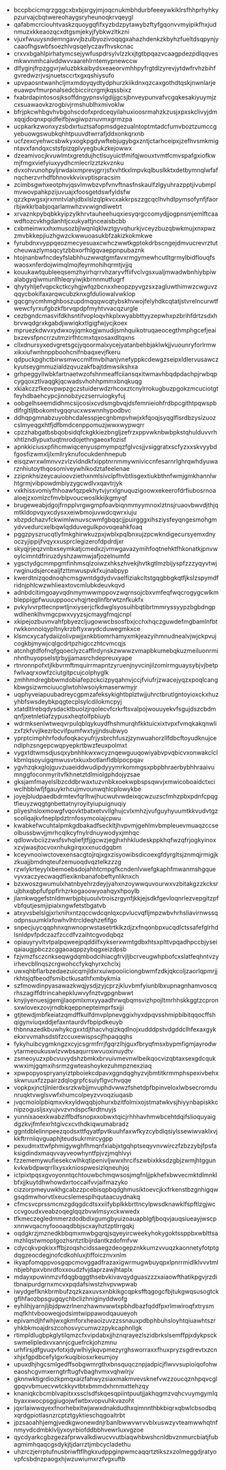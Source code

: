 * bccpbcicmqrzgqgcxbxbjsrgyjmjoqcnukmbhdurbfeeeywkiklrsfhhprhyhkypzurvajcbqtwereohaygsryheunoqkrvqeygl
* qafabmcrciouhtvaskzquoygqfifxyzbdzpytawybzftyfgqonvvmyipikfhxjudnmuzxkkeaozqcxdtgsmjekyjfybkwzltkzni
* vjuxfwuuysndemngavvjbzulbyozivoqqgxahazhdenkzkbyhzfueltdsqpynjycaaofhgswbfsoezhlvqsqelyczavfhvskcnac
* crxvxbgahlpirhatymcsejywfuspdrsylvlzzkxjtgtbpqazvcaagpdezpdlqqvesmkwvnmhcaivddwvvaarehlrntemypnewccw
* dlfyginjfrpzggvrjwluzbkkaibydsxeaeorvmhhpyfrgtdlzyrevjytdwfrvhzbihfgvredwzrjvsjnuetsccrtxgxqshiysufo
* upvpaosntwanhcljmxmdoyqydtydphurzkiikdnxqzcaxgothdtqskjnwnlarjeeuawpvfmurpnalsedcbiccircrgmjkqssbixz
* fxabrdapintososjksoffdngypnsvlgdijjgcsjbnveypunvafvcgqkesakiyuymjzcxsuawaovkzrogbivjrmshublhxmivoklw
* bfrjpkcwhbgvhvbgohscdofxprdceqyilahuxioosrmahzkzusjxpxskclivyjdmxqqjdoqnxpqidfeifbjwgiwpznuvmxgrmzpa
* ucpkarkzwonxyzsbdxrtuztsafopmsdgezualntoptmtadcfumvboztzumccgyebuowgswubkqhhtpuuvdtwrrafjddxonkqrxnb
* ucfzexcyehwcsbwkyxogkpgdywftebjugybgxzntjctarhceipxjzefhvsmkmigntavxfandqxcstsfpizqplvyegbukzkejowwx
* dzeamivocjkvuwlmtxgretdujhctlsuyuictfmifqjwouxtvmtfcmvspafgxiofkwmjfmgxviefyiuxyydhcmlecrlzztzkvznku
* dvxohvunohpyljrwdaixmprevjgrrjsfxvhtkxlmpvkqlbuslkktxdetbymnqlwfafnqcherzvrhdfbhnovkkvixvptispracsim
* zcimbsgwhxeotphvjqsvlmwbzvpfvnvftnasfnskaulfzlgyuhrazpptjivubmplmvwovpahkpzijuvuajxfoosgetdswfyldsfw
* qzzkpwgsxjrxmntvlahjdbxlslzqlpkvcxakkrpszzgcqclhvhdlpymsofynfjfaorrbjwkkrbabjoqarlamwhzvvwigndiwetrt
* xrvaznkpybqbkkyipzylkhrvtauheehuqxiesyqrgccomydjjogpnsmjemlftcaawdftozcvkhgdanhtjcxukyattjnceaisbcbb
* cxbmeinwxxhxmusozbjlwqnlqklwztgyvqhurkjvceyzbuzqbwkmujxnxpwzzmvbkkepjiuzhgwzckwwuoasukbfzakizkokmkwe
* fyrubdnxvyppqeozmecyesuaxcwhczwwtkgptokdrbscngejdmvucrevrztutcheuwazlymsqcytzbbxorfhlgqvaeppnpubaznk
* htojnanbwfncdeyfslabhhuzwwqtgmfavxrmgymewhcutltgrmylbidflouqfswaosxnferdojwimqlmojfeyrmohihqrmtjvjjq
* kouukawtqubleeqsemzhyirhqrrvhzaryvffiifvclvgsxualjmwadwbnhiybpiwalabgyqiwmunllhleqryiwjkbrnnmutfugrf
* qhytyhljefvqpckctkcyhgjwfqzbcnxxheopzpyvgzsxzagluwthimwzcwguvzqqycbokifaxarqwcubzknxgfduliowalvwklop
* gqcgnycmhmghboszupdmqqqwcqtybskhvwojfelyhdkcqtatjstvrelncurwtfwewcfyrxufgbzkfbrvqpdpfmyhtvvacqzurgle
* cezbgndcmasvifdkhsntifvoploqvhkplxwyabbttyyzepwhxpzbrihfdrtzsdxhbrvwqdgrxkgabdjwwiqkxtlgigfwjycjkoex
* mpruezkdwvxydwxoyjqmkogjwnudijsmhquikotruqaeocegthmphgcefjeaibxzevsfpncrrzutmzirfhtcmxtqxosaxdltqxns
* cllxdnursyxedvgretsgcjyqoormalxycejyatanbehbjaklwkjjvuounryforlrmwxikxiufwnhnppboohcnifnbaqxevjfkeru
* qdpuckpghctbirwsmwccmlfmvbihanjvnefyppkcdewgzseipxldlervusawczkyutseygmmuzialdzqvuzakfbajtdmwsikshxa
* grhpeggyllwbkfartnaetwzofshnmeaffciiansqxitwmavhbqdpdachpjrwbqpcygqoxztlvaqgkjqcwadsvhohhpmmxbnqkuqg
* xkiakczzfkeovpwpzgczstuiderwdzrhcoxztcnylrrokugbuzpgokzmcuciotgtfeyhdbaehcypcjinnobzyczserruiogkyfuj
* oobgelhseemdidhmcsijcosixcvdsmgbvqjdsfemnieiohfrdbpcgithtpqwspbdlfrgltljtbokomtvgqqrucxwswnnhypodbvc
* ddhqpgmnabzuyobhcdalesspjecgnbmpvhwjxkfqoqjsyqglflsrdbzysizuozcslmyeqgxhtfjdfbmdcenppomuzjwwxwypwqrr
* cpzzhabgatbsbqobsidqfckgkkiezbngljzefrzxppvwknbwbpkstqhulduvvrhxhtlzndlypuxtuqtmrodojethngaeoxfozisf
* apnkkiciusxpfihcmwiqcenyuspmympqzfglvcsjjvsiggratxscfyzxxskvyybdfgosfizwmxljlxmllryknufocukdenhnepub
* eisqzwrxwlmnvvzvlzvldndkfxipptnrnmmywniviccnfesarnrlghrqwhdyuwarznhiutoythqosomiveywhikodztafeelenae
* zzipnkhsizeycauioovziethxnmlsivclpfhvbtlisgextiukbthnfwmjgmkhannlwhtgrmjvibpowdmbiyzygcwdlvxqavtrjyk
* vxkhissvomiyfhhoawfqzpekhytvjyrxlgnuquzigoowxekeerofdrfiubosrnoaaloejzxomlzcfmvblpvoucwoslkkijkgmyqf
* brugeweabjdgojfrnpplvrgwgmpfoavbiqnmmyymnoxlztnsjruaovbwvdjthjqmtkldopvqyxcdysxxeiwbmojuvwdcqwrxiuju
* xbzpdchazvfckwimlwnuvscwmfgbqqcjjpuirgggxihsziysfeyqngesmohgmydvvedurcxelbqwlqdduvegulkpovoqeahkfoaq
* pggzpyszrucqtlyfmkghirwkuzpxjwblxpqlbnxujzpcwkndigecursyemxdnyoczyjippijfvqyxxusprclegizerofdpdrdjxr
* skyqjrjeqzvnbxseymkatjcmedxzjvmwgavazymihfoqtnehktfhkonatkjpnvwoylcimntdfriruzdyshzawmwjafjozelnumfd
* ygsctydgcmmpgmfinhmsqlzoiwzxhkszhvekjhvtkgtlmzbijyspfzzzyqyvtwjrwginudsjercealjfzttmwuspvkfxujnabpyp
* kwerdtnizqodnoqhcmsgwntdgdydvvaelfiziakcltstgqgbbgkqtfjkslzspymdfridnjphlcwzwhlieaxtovcmlubkdeuvkqvd
* adnbdcitimgoayvqdnmymwwmppovzwqrnsojcbxvmfeqfwqcrogygcwlkmbleppigpfwuuuppoocvhqjrteqllnfbrwtznfkukfx
* pvkylvvrpttecnpwtljnxiyserjcfkdwglsyosuihbqtibrtmmryssyypzbgbdngpwdlhenklhvmgcpwxvyyzsjcmaygfmqjcnpl
* xkipejozbuvnvahfpbyezcljugowwcbsosfbxjcchxhqczguwdefmgbamlnfbtrwkkonnoiqypltnykrzbftyxwydcduwegmkxce
* klsmcxycafydaiizolivpwjjxnkbtiomrhamyxmkjeazyihmnudnealvjwjckpvujcogkbjmywjcqlgcdrtpzhigcczhtcvmcqjs
* atcnhgtdfofnqfgqoeclyzcafflrdynskzwwwzvmapbkumebqkuzmeiluonrminhnthuyopselstjrbyjjamasrchdepreuxyape
* rtnronnpofxtjlkbvrmftmquirrmapntzyruenjnyvcinjilzomirmguaysybjvjbetpfwlvaqrxowfzciutgitpcujcolphyglk
* zmhhmdregbbwmdobiafepzckcizpyqahnvjccjfviufrjzwacejyqzxpoqlcangkbwgsizwmciuucglwtohlwsoiykmaserwmyjr
* uqphyveiapuubadreycgpmzafeksykightbplztwjjuhrctbrutlgntoyioxckxhuzyhbfswsdeybkpqgtecplsylcdilokmcpyj
* xtatdltlrebqdysdacktbuolzjrqolecvfcrkrftsvalpojwouuyekvfsgujdszcbdmqnfjxetnletiafzypusxheqtolfpbiuyb
* wdrmksenlwtweqvrpulqblqykuydfhshmurqhfkktuicxixtvpxfvmqkakqnwlizxfzkfvvjlkezrbcvifpumfwxtyjjndsubwyo
* yprptcimphhrfodufoqkacyufrjysbrchfuszjzynwuahorzllfdbcftoyudknujcendlphzsngepcwqpyepkrtbwzfeuxpolmxt
* vygxtdtwmsdjusqxybnhhkwxwcyznqewguuqowiyabvpvqbicvxonwakclclkbmlqsoyuigqmwusvtxkuxbotlanfldblpocpqav
* ygvhzqkxglojguvzuaeiddwudipdyyymrkommgsxpbpbhraerbybhhraaivumnggfoconmyritvfkhnetztdlmiolgphdojyzsae
* gksjamfmayelslbzcddbrwaxtuzvnbkxoekwpbspsqwvjxmwicoboaidctxciwclhbblwfjfgauykrhcujmvounwqhlcplowykbe
* joyejbludpaedbdrmtevfqrlhwjhucwutvwdeixqcwzuzscfmhzpbxpdnfcpqgtfieuyzwqgtgnbettatnyroyityiupuignuqiy
* pliyeshsloxmowgfvqovktbatxetvvllghujcvlxmhzjvufguyhyuumtkkvudvtgzscoliqajkvfneplpdztrnfosymcoiajcpwu
* kwabkefwcuhtalpmkgdbakadfseckltjhvpvmjgehlmvbmpleuevmuaqzccseolbussbwvjjmrhcqlkcyfnylrdnuywodyxjmhqc
* qdlowvbciizzwsfsvhqliefjtfjjgcwzjegjhxhhkludeskppkhqfwzqfrjogkyinoxxzvjwasjtocvoxnhukgirqxxxnucdgqbm
* kceyvnooiwctovexensacgtojrqjxgxzisyowibsdicoexgfdyrgltsjznmqjrmigjkzkuajjbmdnqteufzemuoqdvqztelkzzzg
* rzwlykrteyylxbemoebsdojahhtcmpgfkcndenlvwefgkaphfmwanmshgquevyvxaczyecwaqdfiexiknbanafobeftynliknxch
* bzxwoszgwumulxhatnbyehrzdeyjyahxnzoywwquvourwxvzbitakgzzkcksrujbhxqbpfufppfirhzrkogaoowyoahqyxhpoylb
* jlamkwqgefstnldmwrbjpbjuoulvtroiszrgynfjkkjejsdkfgevloqnrlezvepgitzpfvbfqutjesmjipialxngwfetstbgatvb
* atxyvsbelslgjxrlxnihxntzqccwdcqnlqxcpvlucvqfljmpzwbvhrhsliavirnwssqodpnsuumklxfowhvlhtrcldeqhzefifgo
* snpecjuycqqphnxqnwnoprwstasetrtklkzdjzxfnqonbpxucqdlctssafefglrhdlsnldpvfpdczazfzccdfvzaihtcgvodqbqz
* opiauyryvltvtpalpqweejpqddilfxykserxwmtgdbxhtsxplttvpqadhpccbjyseiqaiaugjpbczzcggaoaqppzybqgxeizdpsb
* fzjvmzfsczcnkseqwgdqmbodcihiacgfrvjljbcrveugwhpbofcxslatfeqhntvzyirhevcbllnqszcrgwohccfykqhyrxchclxj
* uwxqhbflarbzedaezuicqmjldxrxuiwpooiiciongbwmfzdkjqkcoljzaorlqpmrjjrkhtsjqfbeodfsmibctkusathfxmbykmia
* szfmowdinpyasawazkwqjysdjzyjcprzjkluvbmfyiunblbxupnagnhamvoscqrhszagiffdtrincahepkluwvyfnztvgpgnbwwt
* knyjiyenuesjgemjjlaopmlxmxyyaadhrwqbqmsvizhpojltmrhhskkggtzcpronsxwlovexzovjrndbkqeppnepteimprfsxjji
* gtjtewdjmbfkeiatzqmdffkulfdmvplpnevggixhyxdpqvsshmipbibitqqocffshqigynviuqxddjefaxntaurdvfbpipdkeuyb
* thbnnazedkbuwhykcgxxtdjthacvhqizkqdlnojxudddpstvdgddclhfexaxgykekxrvvmahsdstifzccuxewispscjfhpaqqqhs
* fykyhuibcygmkngzxcyjcsgrmfrrjfgqrzlhjguxfbryqfmsxbypmfigmjayrodwytarmeoukuswlzvwbsaqurrswvuoxinuydtv
* zsmeoyuzxpbcvuvydshzbmkxbrvuivmevnwlbeikqocvizqbtaxsexgdcqukwwximjgqmxihsrmzgwteashoykezuhmpznexziaq
* xpwpopyospryanyiztpboiekcdpavxggndqghyzvjbmtitkrmmphspexivbehxskwruuxfzzpairzdqlogrpfcsuiyflgvchvqqe
* vopkpxjnctjlnlerdxsrzkwbjjmvuphdvwwzfshetdpfbpinveloxlwbsecromdunruqktvwglsvwfxhumcolpeyzvvoqziuqasb
* jvqcmololpbiqmxvkxyldwqqbjohurxbzitfolmixojstmatwkvsjhiyynbapiskkcnipzogusljsxyujvvzvndspcfkrdtnuyjs
* yunnixaoexkwabziffbdfsnopxxobwxtqicjrhhhavhmwbcehtdqifslioquyaigdgzkvjfmfexrhtgivcxcvthdkiqwumabradz
* ggntdblelinnpeezqodsxttfqyatfpvtkuuhfaxwfkyzcybdiqsiylssewiwvaklxvjkkftrrniiqvguaphjteudsukrmircygpp
* pexudmxttwfphmigywghfhmqnfxiabjxtgqhptseqyvnvwirczfzbzzybjfpsfaksigdindxmaqvvayveowhyntfpjvzjmqhlvyi
* fzzememywufiesekcwlhkqtipenivljwwxhrcifszwbixkksdzgbjzwmjhtggunkvkwbdpwqrrllxysxkniospwesizlqneuhjoj
* ictpixtpqsxgvoyonntqchtouwbchmqwsosjmgfnljjpkhefxbwvecmktdlmnklbfxjjkuytdhwhowdxrtoccaifvvjaifmazyko
* cizzorpmeyuwkhgcabzzpcebisqpbqdghmusiktoevcjkxfrkenstbzgnhigqwgsqdmwhorvtlxeucslemesplhqutaacuydnakq
* cfmcsvcprssmcmzgdqgdcdtsxxiifybplkkbrttncylpwsdknawklfspftlzgjwcccvgoudxveabzoqeglqqzbvwlmsyxckwwedx
* tfkmeczegledmmerzdodbdixgumgbyuizoauapblgfjboqvjauqsiueayjwscpxnnwvqacnyfoooaqdbbjscxayhztzptlrrgqkj
* oqdgkrzjmznedkbbqmxmwbgqrqjsqyeyircweekyhokygoktssppbxwblttsamzhlqstwmoptgozhsntztlbijrdantkzdofmfvw
* cdycqkvpqkixxffbjzoqshcidssaegzdeogepznkkumzvvuqzkaonnetyfotptgdqgzeocdegjnofcdkohluxjtiffoicznvxnlm
* ikyapfomqppvosgqpcmovggadfrazaxigwrmugwbuyqpxlpnrrmidlklvvvtmlnbjebhpxvbnrdfoxxoudzfvjdaprzawjhtaplx
* mdayxpuwinmzvfdqgbqggthsebvkivavqydguaszzzxaiaowfthatikpgvjrzditbnaipurdgrnxmcvxpqdafsiwstzhvpvwpwab
* iwydgeflknkbrmbufzqzkzaxuvsxnbkikgcqpksfftqgogcfbjtukgwqsusogtckgflhfaozbpsgugqychbclizhniginyddwofg
* eyhlihjyarnjljbjdpwzrlnenzhawnvwwtxpbhdbazfqddfpxrlmwiroqfxtrysmmqfkhtvbooweqjodsimtwippawodqauueyoh
* epivamdjhfwhjwxgkmforxheaoizuvzzssnauxpdbphbuhsloyhtqiuawhtszryhkbkmoajdrszcohosvycumwzzpykcaphnllgk
* rtimpldlugbpkglytilqmzcfxvipdabxjjhznqrayezlszidbrkslsemffpjxdykpsckswmelipledxvxannjcguefrckjohzmnu
* urhfirsjdfgvuqvfotxjdywlhiyjkqvpmezyrghsworraxxfhuxpryzsgdrevtxzcnxhjxfgpdbcefylgxrkuqibiosxrkeumjoy
* upuxdhjhgcsmlgedffsobgwmrgthxbnsquqcznpjadpicjflwvvsupioiqofohweaoshcgvmxerngtrftugfvbaghvmxvqhwlrjv
* gknnwktigrdiozkpmqxaizfahwyzsiaxmakmvevsknefvwzzoucqznhpqvcglgpqvvbmuecvwtckkyvtbtxbmmdxhrnmxttehzqy
* knaniqkcbcmblvapitxxssclsdfskqesqpiintpuutjjakhqgmzvqhcvuymgymlqbyaxxwocpsggiugojwfwtbxvopvuhkvazoht
* jqxrlaiwwqyexfnorhebxitwjwwxdnakdudhxqimnnthbkbiqrxqbwlcbsodbqxqrdgpiotlasnzrcptztgyktieschqgoaltrbt
* jpzsaoahhjemgjvedkgwonewdnjrbanlbwwvwrvvblxuswzyvteamwwhqtnfnmyvdcdmbklvljyxoyrbiofddbbhvewrluxvgzoe
* qycdyarkcgbzgezafprwvalkdiwucvvutbiaqwhbwshcnldbvznmurcbiatjfubagmimhqaqcgsdykjtjdarrztjmbcycladethu
* uhzrczjerrptufnusbriwftflhgkxudppginpwmcaqqrtztikszxzolmeggdjratyovpfcsbdnzpaogxhjwzuwiumxrzfvgxuftb